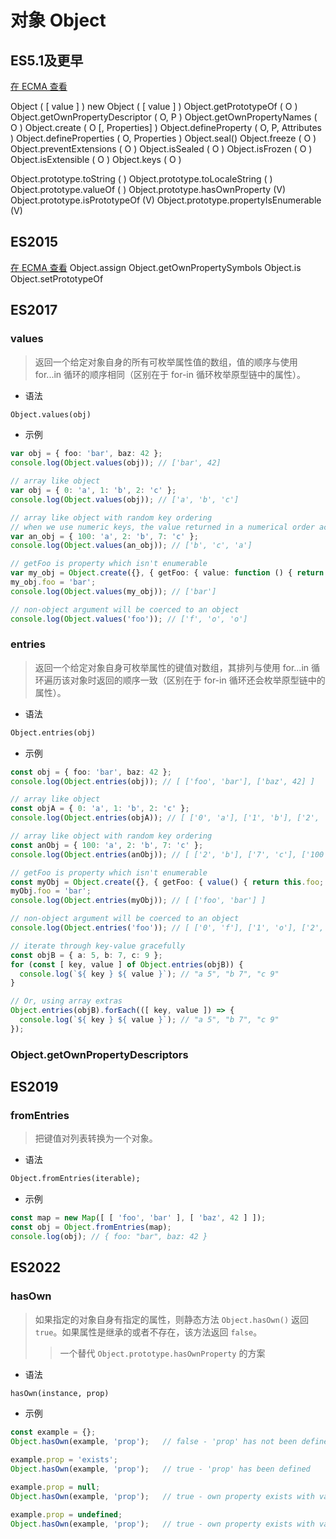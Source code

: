 # 对象 Object

## ES5.1及更早

[在 ECMA 查看](https://262.ecma-international.org/5.1/#sec-15.2)

Object ( [ value ] )
new Object ( [ value ] )
Object.getPrototypeOf ( O )
Object.getOwnPropertyDescriptor ( O, P )
Object.getOwnPropertyNames ( O )
Object.create ( O [, Properties] )
Object.defineProperty ( O, P, Attributes )
Object.defineProperties ( O, Properties )
Object.seal()
Object.freeze ( O )
Object.preventExtensions ( O )
Object.isSealed ( O )
Object.isFrozen ( O )
Object.isExtensible ( O )
Object.keys ( O )

Object.prototype.toString ( )
Object.prototype.toLocaleString ( )
Object.prototype.valueOf ( )
Object.prototype.hasOwnProperty (V)
Object.prototype.isPrototypeOf (V)
Object.prototype.propertyIsEnumerable (V)


## ES2015

[在 ECMA 查看](https://262.ecma-international.org/6.0/#sec-object-objects)
Object.assign
Object.getOwnPropertySymbols
Object.is
Object.setPrototypeOf



## ES2017

### values

> 返回一个给定对象自身的所有可枚举属性值的数组，值的顺序与使用 for...in 循环的顺序相同（区别在于 for-in 循环枚举原型链中的属性）。

* 语法

```markdown
Object.values(obj)
```

* 示例

```ts
var obj = { foo: 'bar', baz: 42 };
console.log(Object.values(obj)); // ['bar', 42]

// array like object
var obj = { 0: 'a', 1: 'b', 2: 'c' };
console.log(Object.values(obj)); // ['a', 'b', 'c']

// array like object with random key ordering
// when we use numeric keys, the value returned in a numerical order according to the keys
var an_obj = { 100: 'a', 2: 'b', 7: 'c' };
console.log(Object.values(an_obj)); // ['b', 'c', 'a']

// getFoo is property which isn't enumerable
var my_obj = Object.create({}, { getFoo: { value: function () { return this.foo; } } });
my_obj.foo = 'bar';
console.log(Object.values(my_obj)); // ['bar']

// non-object argument will be coerced to an object
console.log(Object.values('foo')); // ['f', 'o', 'o']
```

### entries

> 返回一个给定对象自身可枚举属性的键值对数组，其排列与使用 for...in 循环遍历该对象时返回的顺序一致（区别在于 for-in
循环还会枚举原型链中的属性）。

* 语法

```markdown
Object.entries(obj)
```

* 示例

```ts
const obj = { foo: 'bar', baz: 42 };
console.log(Object.entries(obj)); // [ ['foo', 'bar'], ['baz', 42] ]

// array like object
const objA = { 0: 'a', 1: 'b', 2: 'c' };
console.log(Object.entries(objA)); // [ ['0', 'a'], ['1', 'b'], ['2', 'c'] ]

// array like object with random key ordering
const anObj = { 100: 'a', 2: 'b', 7: 'c' };
console.log(Object.entries(anObj)); // [ ['2', 'b'], ['7', 'c'], ['100', 'a'] ]

// getFoo is property which isn't enumerable
const myObj = Object.create({}, { getFoo: { value() { return this.foo; } } });
myObj.foo = 'bar';
console.log(Object.entries(myObj)); // [ ['foo', 'bar'] ]

// non-object argument will be coerced to an object
console.log(Object.entries('foo')); // [ ['0', 'f'], ['1', 'o'], ['2', 'o'] ]

// iterate through key-value gracefully
const objB = { a: 5, b: 7, c: 9 };
for (const [ key, value ] of Object.entries(objB)) {
  console.log(`${ key } ${ value }`); // "a 5", "b 7", "c 9"
}

// Or, using array extras
Object.entries(objB).forEach(([ key, value ]) => {
  console.log(`${ key } ${ value }`); // "a 5", "b 7", "c 9"
});
```

### Object.getOwnPropertyDescriptors

## ES2019

### fromEntries

> 把键值对列表转换为一个对象。

* 语法

```markdown
Object.fromEntries(iterable);
```

* 示例

```ts
const map = new Map([ [ 'foo', 'bar' ], [ 'baz', 42 ] ]);
const obj = Object.fromEntries(map);
console.log(obj); // { foo: "bar", baz: 42 }
```


## ES2022

### hasOwn

> 如果指定的对象自身有指定的属性，则静态方法 `Object.hasOwn()` 返回 `true`。如果属性是继承的或者不存在，该方法返回 `false`。
> > 一个替代 `Object.prototype.hasOwnProperty` 的方案

* 语法

```markdown
hasOwn(instance, prop)
```

* 示例

```ts
const example = {};
Object.hasOwn(example, 'prop');   // false - 'prop' has not been defined

example.prop = 'exists';
Object.hasOwn(example, 'prop');   // true - 'prop' has been defined

example.prop = null;
Object.hasOwn(example, 'prop');   // true - own property exists with value of null

example.prop = undefined;
Object.hasOwn(example, 'prop');   // true - own property exists with value of undefined
```
